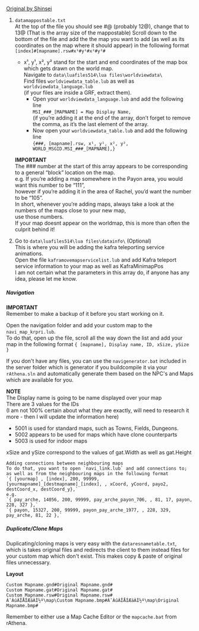 [Original by Shinsei](https://rathena.org/board/topic/122544-guide-fresh-all-in-one-guide-to-implementing-maps-with-worldmap/#comment-372759)

1. `datamappostable.txt`  
At the top of the file you should see #@ (probably 12@), change that to 13@ (That is the array size of the mappostable)
Scroll down to the bottom of the file and add the the map you want to add (as well as its coordinates on the map where it should appear) in the following format  
`[index]#[mapname].rsw#x¹#y¹#x²#y²#`
	- x¹, y¹, x², y² stand for the start and end coordinates of the map box which gets drawn on the world map.  
    Navigate to `data\luafiles514\lua files\worldviewdata\`  
    Find files `worldviewdata_table.lub` as well as `worldviewdata_language.lub`  
	(if your files are inside a GRF, extract them).  
       - Open your `worldviewdata_language.lub` and add the following line  
	   `MSI_###_[MAPNAME] = Map Display Name,`  
	   (if you’re adding it at the end of the array, don’t forget to remove the comma, as it’s the last element of the array.
       - Now open your `worldviewdata_table.lub` and add the following line  
	   `{###, [mapname].rsw, x¹, y¹, x², y², WORLD_MSGID.MSI_###_[MAPNAME],}`

	**IMPORTANT**  
	The ### number at the start of this array appears to be corresponding to a general “block” location on the map.  
	e.g. If you’re adding a map somewhere in the Payon area, you would want this number to be “111”,  
	however if you’re adding it in the area of Rachel, you’d want the number to be “105”.  
	In short, whenever you’re adding maps, always take a look at the numbers of the maps close to your new map,  
	use those numbers.  
	If your map doesnt appear on the worldmap, this is more than often the culprit behind it!

2. Go to `data\luafiles514\lua files\datainfo\` (Optional)  
This is where you will be adding the kafra teleporting service animations.  
Open the file `kaframovemapservicelist.lub` and add Kafra teleport service information to your map as well as KafraMinimapPos  
I am not certain what the parameters in this array do, if anyone has any idea, please let me know.

##### Navigation
**IMPORTANT**  
Remember to make a backup of it before you start working on it.  

Open the navigation folder and add your custom map to the `navi_map_krpri.lub`.  
To do that, open up the file, scroll all the way down the list and add your map in the following format `{ [mapname], Display name, ID, xSize, ySize }`

If you don't have any files, you can use the `navigenerator.bat` included in the server folder which is generator if you buildcompile it via your `rAthena.sln` and automatically generate them based on the NPC's and Maps which are available for you.

**NOTE**  
The Display name is going to be name displayed over your map  
There are 3 values for the IDs  
(I am not 100% certain about what they are exactly, will need to research it more - then I will update the information here)
  
* 5001 is used for standard maps, such as Towns, Fields, Dungeons.  
* 5002 appears to be used for maps which have clone counterparts  
* 5003 is used for indoor maps

xSize and ySize correspond to the values of gat.Width as well as gat.Height

	Adding connections between neighbouring maps  
	To do that, you want to open `navi_link.lub` and add connections to; as well as from the neighbouring maps in the following format  
	`{ [yourmap] , [index], 200, 99999, [yourmapname]_[destmapname]_[index], , xCoord, yCoord, payo2, destCoord_x, destCoord_y},`  
	e.g.  
	`{ pay_arche, 14056, 200, 99999, pay_arche_payon_706, , 81, 17, payon,  228, 327 },`  
	`{ payon, 15327, 200, 99999, payon_pay_arche_1977, , 228, 329, pay_arche, 81, 22 },`

##### Duplicate/Clone Maps  
Duplicating/cloning maps is very easy with the `dataresnametable.txt`,  
which is takes original files and redirects the client to them instead files for  your custom map which don't exist.
This makes copy & paste of original files unnecessary. 

**Layout**

	Custom Mapname.gnd#Original Mapname.gnd#  
	Custom Mapname.gat#Original Mapname.gat#  
	Custom Mapname.rsw#Original Mapname.rsw#  
	À¯ÀúÀÎÅÍÆäÀÌ½º\map\Custom Mapname.bmp#À¯ÀúÀÎÅÍÆäÀÌ½º\map\Original Mapname.bmp#  

Remember to either use a Map Cache Editor or the `mapcache.bat` from rAthena.